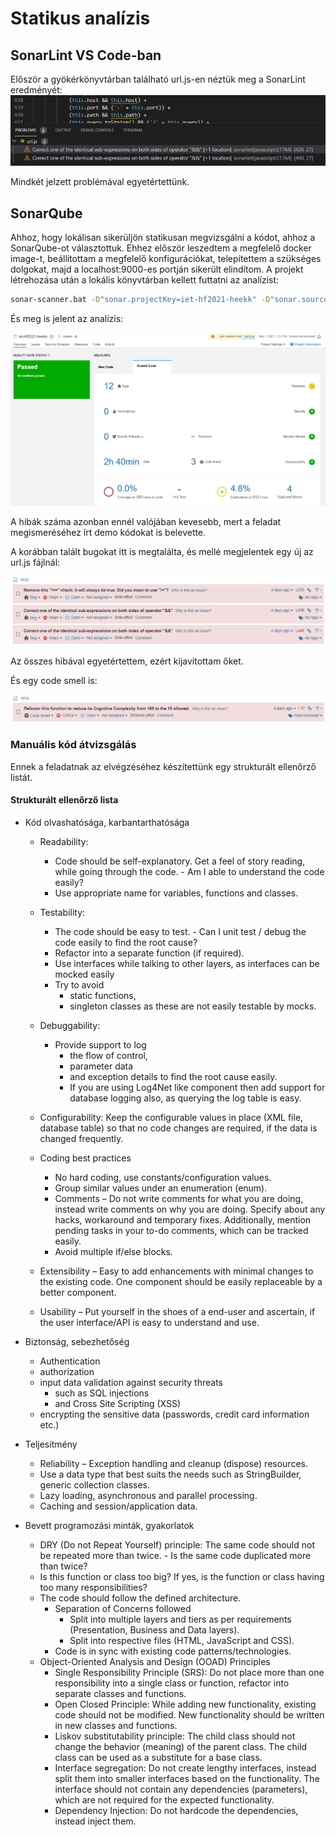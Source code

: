 # Statikus analízis

## SonarLint VS Code-ban

Először a gyökérkönyvtárban található url.js-en néztük meg a SonarLint eredményét:
![](img/sonar1.png)

Mindkét jelzett problémával egyetértettünk.

## SonarQube

Ahhoz, hogy lokálisan sikerüljön statikusan megvizsgálni a kódot, ahhoz a SonarQube-ot választottuk. Ehhez először leszedtem a megfelelő docker image-t, beállítottam a megfelelő konfigurációkat, telepítettem a szükséges dolgokat, majd a localhost:9000-es portján sikerült elindítom. A projekt létrehozása után a lokális könyvtárban kellett futtatni az analízist:

```bash
sonar-scanner.bat -D"sonar.projectKey=iet-hf2021-heekk" -D"sonar.sources=." -D"sonar.host.url=http://localhost:9000" -D"sonar.login=${TOKEN_KEY}"
```

És meg is jelent az analízis:

![](img/sonarqube.png)

A hibák száma azonban ennél valójában kevesebb, mert a feladat megismeréséhez írt demo kódokat is belevette.

A korábban talált bugokat itt is megtalálta, és mellé megjelentek egy új az url.js fájlnál:

![](img/sonarqube_url.png)

Az összes hibával egyetértettem, ezért kijavítottam őket.

És egy code smell is:

![](img/sonarqube_url_codesmell.png)

### Manuális kód átvizsgálás

Ennek a feladatnak az elvégzéséhez készítettünk egy strukturált ellenőrző listát.

#### Strukturált ellenőrző lista

- Kód olvashatósága, karbantarthatósága

  - Readability:

    - Code should be self-explanatory. Get a feel of story reading, while going through the code. - Am I able to understand the code easily?
    - Use appropriate name for variables, functions and classes.

  - Testability:

    - The code should be easy to test. - Can I unit test / debug the code easily to find the root cause?
    - Refactor into a separate function (if required).
    - Use interfaces while talking to other layers, as interfaces can be mocked easily
    - Try to avoid
      - static functions,
      - singleton classes as these are not easily testable by mocks.

  - Debuggability:

    - Provide support to log
      - the flow of control,
      - parameter data
      - and exception details to find the root cause easily.
      - If you are using Log4Net like component then add support for database logging also, as querying the log table is easy.

  - Configurability: Keep the configurable values in place (XML file, database table) so that no code changes are required, if the data is changed frequently.

  - Coding best practices

    - No hard coding, use constants/configuration values.
    - Group similar values under an enumeration (enum).
    - Comments – Do not write comments for what you are doing, instead write comments on why you are doing. Specify about any hacks, workaround and temporary fixes. Additionally, mention pending tasks in your to-do comments, which can be tracked easily.
    - Avoid multiple if/else blocks.

  - Extensibility – Easy to add enhancements with minimal changes to the existing code. One component should be easily replaceable by a better component.

  - Usability – Put yourself in the shoes of a end-user and ascertain, if the user interface/API is easy to understand and use.

- Biztonság, sebezhetőség

  - Authentication
  - authorization
  - input data validation against security threats
    - such as SQL injections
    - and Cross Site Scripting (XSS)
  - encrypting the sensitive data (passwords, credit card information etc.)

- Teljesítmény

  - Reliability – Exception handling and cleanup (dispose) resources.
  - Use a data type that best suits the needs such as StringBuilder, generic collection classes.
  - Lazy loading, asynchronous and parallel processing.
  - Caching and session/application data.

- Bevett programozási minták, gyakorlatok

  - DRY (Do not Repeat Yourself) principle: The same code should not be repeated more than twice. - Is the same code duplicated more than twice?
  - Is this function or class too big? If yes, is the function or class having too many responsibilities?
  - The code should follow the defined architecture.
    - Separation of Concerns followed
      - Split into multiple layers and tiers as per requirements (Presentation, Business and Data layers).
      - Split into respective files (HTML, JavaScript and CSS).
    - Code is in sync with existing code patterns/technologies.
  - Object-Oriented Analysis and Design (OOAD) Principles
    - Single Responsibility Principle (SRS): Do not place more than one responsibility into a single class or function, refactor into separate classes and functions.
    - Open Closed Principle: While adding new functionality, existing code should not be modified. New functionality should be written in new classes and functions.
    - Liskov substitutability principle: The child class should not change the behavior (meaning) of the parent class. The child class can be used as a substitute for a base class.
    - Interface segregation: Do not create lengthy interfaces, instead split them into smaller interfaces based on the functionality. The interface should not contain any dependencies (parameters), which are not required for the expected functionality.
    - Dependency Injection: Do not hardcode the dependencies, instead inject them.
